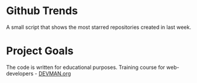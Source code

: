 # Github Trends

A small script that shows the most starred repositories created in last week.

# Project Goals

The code is written for educational purposes. Training course for web-developers - [DEVMAN.org](https://devman.org)
